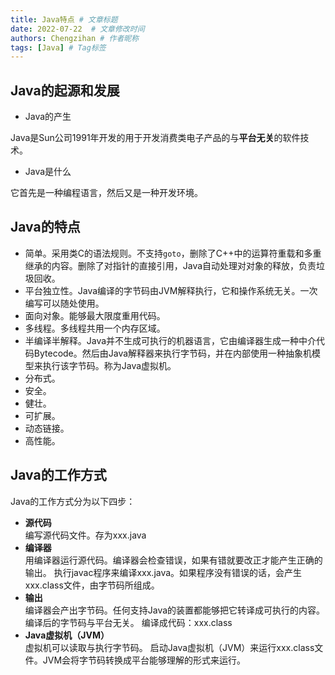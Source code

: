 ```yaml
---
title: Java特点 # 文章标题
date: 2022-07-22  # 文章修改时间
authors: Chengzihan # 作者昵称
tags: [Java] # Tag标签
---
```

## Java的起源和发展

- Java的产生

Java是Sun公司1991年开发的用于开发消费类电子产品的与**平台无关**的软件技术。  

- Java是什么

它首先是一种编程语言，然后又是一种开发环境。  

## Java的特点

- 简单。采用类C的语法规则。不支持`goto`，删除了C++中的运算符重载和多重继承的内容。删除了对指针的直接引用，Java自动处理对对象的释放，负责垃圾回收。  
- 平台独立性。Java编译的字节码由JVM解释执行，它和操作系统无关。一次编写可以随处使用。
- 面向对象。能够最大限度重用代码。
- 多线程。多线程共用一个内存区域。
- 半编译半解释。Java并不生成可执行的机器语言，它由编译器生成一种中介代码Bytecode。然后由Java解释器来执行字节码，并在内部使用一种抽象机模型来执行该字节码。称为Java虚拟机。
- 分布式。
- 安全。
- 健壮。
- 可扩展。
- 动态链接。
- 高性能。

## Java的工作方式

Java的工作方式分为以下四步：

- **源代码**  
编写源代码文件。存为xxx.java
- **编译器**  
用编译器运行源代码。编译器会检查错误，如果有错就要改正才能产生正确的输出。
执行javac程序来编译xxx.java。如果程序没有错误的话，会产生xxx.class文件，由字节码所组成。
- **输出**  
编译器会产出字节码。任何支持Java的装置都能够把它转译成可执行的内容。编译后的字节码与平台无关。
编译成代码：xxx.class
- **Java虚拟机（JVM）**  
虚拟机可以读取与执行字节码。
启动Java虚拟机（JVM）来运行xxx.class文件。JVM会将字节码转换成平台能够理解的形式来运行。
